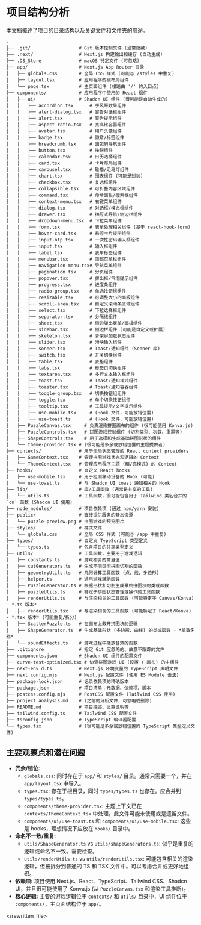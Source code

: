 # 项目结构分析

本文档概述了项目的目录结构以及关键文件和文件夹的用途。

```
.
├── .git/                  # Git 版本控制文件 (通常隐藏)
├── .next/                 # Next.js 构建输出和缓存 (自动生成)
├── .DS_Store              # macOS 特定文件 (可忽略)
├── app/                   # Next.js App Router 目录
│   ├── globals.css        # 全局 CSS 样式 (可能与 /styles 中重复)
│   ├── layout.tsx         # 应用程序的根布局组件
│   └── page.tsx           # 主页面组件 (根路由 '/' 的入口点)
├── components/            # 应用程序中使用的 React 组件
│   ├── ui/                # Shadcn UI 组件 (很可能是自动生成的)
│   │   ├── accordion.tsx      # 手风琴效果组件
│   │   ├── alert-dialog.tsx   # 警告对话框组件
│   │   ├── alert.tsx          # 警告提示组件
│   │   ├── aspect-ratio.tsx   # 宽高比容器组件
│   │   ├── avatar.tsx         # 用户头像组件
│   │   ├── badge.tsx          # 徽章/标签组件
│   │   ├── breadcrumb.tsx     # 面包屑导航组件
│   │   ├── button.tsx         # 按钮组件
│   │   ├── calendar.tsx       # 日历选择组件
│   │   ├── card.tsx           # 卡片布局组件
│   │   ├── carousel.tsx       # 轮播/走马灯组件
│   │   ├── chart.tsx          # 图表组件 (可能是封装)
│   │   ├── checkbox.tsx       # 复选框组件
│   │   ├── collapsible.tsx    # 可折叠内容区域组件
│   │   ├── command.tsx        # 命令面板/搜索框组件
│   │   ├── context-menu.tsx   # 右键菜单组件
│   │   ├── dialog.tsx         # 对话框/模态框组件
│   │   ├── drawer.tsx         # 抽屉式导航/侧边栏组件
│   │   ├── dropdown-menu.tsx  # 下拉菜单组件
│   │   ├── form.tsx           # 表单处理相关组件 (基于 react-hook-form)
│   │   ├── hover-card.tsx     # 悬停卡片提示组件
│   │   ├── input-otp.tsx      # 一次性密码输入框组件
│   │   ├── input.tsx          # 输入框组件
│   │   ├── label.tsx          # 表单标签组件
│   │   ├── menubar.tsx        # 顶部菜单栏组件
│   │   ├── navigation-menu.tsx# 导航菜单组件
│   │   ├── pagination.tsx     # 分页组件
│   │   ├── popover.tsx        # 弹出框/气泡提示组件
│   │   ├── progress.tsx       # 进度条组件
│   │   ├── radio-group.tsx    # 单选按钮组组件
│   │   ├── resizable.tsx      # 可调整大小的面板组件
│   │   ├── scroll-area.tsx    # 自定义滚动条区域组件
│   │   ├── select.tsx         # 下拉选择框组件
│   │   ├── separator.tsx      # 分隔线组件
│   │   ├── sheet.tsx          # 侧边弹出表单/面板组件
│   │   ├── sidebar.tsx        # 侧边栏组件 (可能是自定义或扩展)
│   │   ├── skeleton.tsx       # 骨架屏加载状态组件
│   │   ├── slider.tsx         # 滑块输入组件
│   │   ├── sonner.tsx         # Toast/通知组件 (Sonner 库)
│   │   ├── switch.tsx         # 开关切换组件
│   │   ├── table.tsx          # 表格组件
│   │   ├── tabs.tsx           # 标签页切换组件
│   │   ├── textarea.tsx       # 多行文本输入框组件
│   │   ├── toast.tsx          # Toast/通知样式组件
│   │   ├── toaster.tsx        # Toast/通知容器组件
│   │   ├── toggle-group.tsx   # 切换按钮组组件
│   │   ├── toggle.tsx         # 单个切换按钮组件
│   │   ├── tooltip.tsx        # 工具提示/文字提示组件
│   │   ├── use-mobile.tsx     # (Hook 文件，可能放错位置)
│   │   └── use-toast.ts       # (Hook 文件，可能放错位置)
│   ├── PuzzleCanvas.tsx     # 负责渲染拼图画布的组件 (很可能使用 Konva.js)
│   ├── PuzzleControls.tsx   # 拼图游戏控制组件 (切割类型、次数、重置等)
│   ├── ShapeControls.tsx    # 用于选择和生成基础拼图形状的组件
│   └── theme-provider.tsx # (很可能是多余或放错位置的主题提供者)
├── contexts/              # 用于全局状态管理的 React context providers
│   ├── GameContext.tsx    # 管理拼图游戏状态和逻辑的 Context
│   └── ThemeContext.tsx   # 管理应用程序主题 (暗/亮模式) 的 Context
├── hooks/                 # 自定义 React hooks
│   ├── use-mobile.tsx     # 用于检测移动设备的 Hook (可能)
│   └── use-toast.ts       # 与 Shadcn UI toast 通知相关的 Hook
├── lib/                   # 库/工具函数 (通常是共享的工具)
│   └── utils.ts           # 工具函数，很可能包含用于 Tailwind 类名合并的 `cn` 函数 (Shadcn UI 使用)
├── node_modules/          # 项目依赖项 (通过 npm/yarn 安装)
├── public/                # 直接提供服务的静态资源
│   └── puzzle-preview.png # 拼图游戏的预览图片
├── styles/                # 样式文件
│   └── globals.css        # 全局 CSS 样式 (可能与 /app 中重复)
├── types/                 # 自定义 TypeScript 类型定义
│   └── types.ts           # 包含项目的共享类型定义
├── utils/                 # 工具函数，主要用于游戏逻辑
│   ├── constants.ts       # 游戏相关的常量值
│   ├── cutGenerators.ts   # 生成不同类型拼图切割的函数
│   ├── geometryUtils.ts   # 几何计算工具函数 (点、线、多边形)
│   ├── helper.ts          # 通用游戏辅助函数
│   ├── PuzzleGenerator.ts # 根据形状和切割生成最终拼图块的类或函数
│   ├── puzzleUtils.ts     # 特定于拼图状态管理或操作的工具函数
│   ├── renderUtils.ts     # 与渲染相关的工具函数 (可能特定于 Canvas/Konva) - *.ts 版本*
│   ├── renderUtils.tsx    # 与渲染相关的工具函数 (可能特定于 React/Konva) - *.tsx 版本* (可能重复/拆分)
│   ├── ScatterPuzzle.ts   # 在画布上散开拼图块的逻辑
│   ├── ShapeGenerator.ts  # 生成基础形状 (多边形、曲线) 的类或函数 - *单数名称*
│   └── soundEffects.ts    # 游戏过程中播放音效的函数
├── .gitignore             # 指定 Git 应忽略的、故意不跟踪的文件
├── components.json        # Shadcn UI 组件的配置文件
├── curve-test-optimized.tsx # 协调拼图游戏 UI (设置 + 画布) 的主组件
├── next-env.d.ts          # Next.js 环境变量的 TypeScript 声明文件
├── next.config.mjs        # Next.js 配置文件 (使用 ES Module 语法)
├── package-lock.json      # 记录依赖项的精确版本
├── package.json           # 项目清单：元数据、依赖项、脚本
├── postcss.config.mjs     # PostCSS 配置文件 (Tailwind CSS 使用)
├── project_analysis.md    # (之前的分析文件，可忽略或删除)
├── README.md              # 项目描述、设置说明等
├── tailwind.config.ts     # Tailwind CSS 配置文件
├── tsconfig.json          # TypeScript 编译器配置
└── types.tsx              # (很可能是多余或放错位置的 TypeScript 类型定义文件)
```

## 主要观察点和潜在问题

*   **冗余/错位:**
    *   `globals.css`: 同时存在于 `app/` 和 `styles/` 目录。通常只需要一个，并在 `app/layout.tsx` 中导入。
    *   `types.tsx`: 存在于根目录，同时 `types/types.ts` 也存在。应合并到 `types/types.ts`。
    *   `components/theme-provider.tsx`: 主题上下文已在 `contexts/ThemeContext.tsx` 中处理。此文件可能未使用或是遗留文件。
    *   `components/ui/use-toast.ts` 和 `components/ui/use-mobile.tsx`: 这些是 hooks，理想情况下应放在 `hooks/` 目录中。
*   **命名不一致/重复:**
    *   `utils/ShapeGenerator.ts` vs `utils/shapeGenerators.ts`: 似乎是重复的逻辑或命名不一致。需要检查。
    *   `utils/renderUtils.ts` vs `utils/renderUtils.tsx`: 可能包含相关的渲染逻辑，但被拆分到普通的 TS 和 TSX 文件中。可以考虑合并或更好地组织。
*   **依赖项:** 项目使用 Next.js、React、TypeScript、Tailwind CSS、Shadcn UI，并且很可能使用了 Konva.js (从 `PuzzleCanvas.tsx` 和渲染工具推断)。
*   **核心逻辑:** 主要的游戏逻辑位于 `contexts/` 和 `utils/` 目录中，UI 组件位于 `components/`，主页面结构位于 `app/`。

</rewritten_file> 